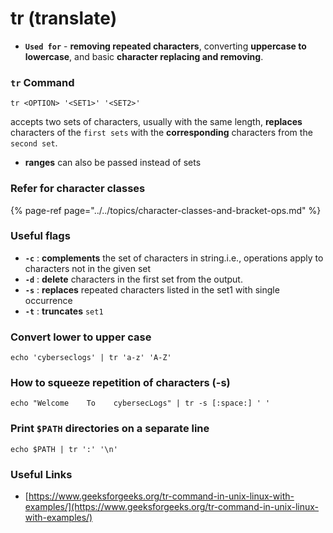 # tr \(translate\)

* **`Used for`** - **removing repeated characters**, converting **uppercase to lowercase**, and basic **character replacing and removing**.

### `tr` Command <a id="how-to-use-the-tr-command"></a>

```text
tr <OPTION> '<SET1>' '<SET2>'
```

accepts two sets of characters, usually with the same length, **replaces** characters of the `first sets` with the **corresponding** characters from the `second set`.

* **ranges** can also be passed instead of sets

### Refer for character classes

{% page-ref page="../../topics/character-classes-and-bracket-ops.md" %}

### Useful flags

* **`-c`** : **complements** the set of characters in string.i.e., operations apply to characters not in the given set 
* **`-d`** : **delete** characters in the first set from the output.
* **`-s`** : **replaces** repeated characters listed in the set1 with single occurrence 
* **`-t`** : **truncates** `set1`

### Convert lower to upper case

```text
echo 'cyberseclogs' | tr 'a-z' 'A-Z'
```

###  **How to squeeze repetition of characters \(-s\)**

```text
echo "Welcome    To    cybersecLogs" | tr -s [:space:] ' '
```

### Print `$PATH` directories on a separate line

```text
echo $PATH | tr ':' '\n'
```

### Useful Links

* [https://www.geeksforgeeks.org/tr-command-in-unix-linux-with-examples/](https://www.geeksforgeeks.org/tr-command-in-unix-linux-with-examples/)


